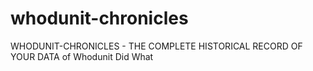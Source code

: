 # whodunit-chronicles
WHODUNIT-CHRONICLES - THE COMPLETE HISTORICAL RECORD OF YOUR DATA of Whodunit Did What
